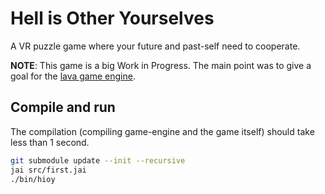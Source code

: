 # Hell is Other Yourselves

A VR puzzle game where your future and past-self need to cooperate.

__NOTE__: This game is a big Work in Progress. The main point was to give a goal for the [lava game engine](https://github.com/Breush/lava-jai).

## Compile and run

The compilation (compiling game-engine and the game itself) should take less than 1 second.

```bash
git submodule update --init --recursive
jai src/first.jai
./bin/hioy
```
